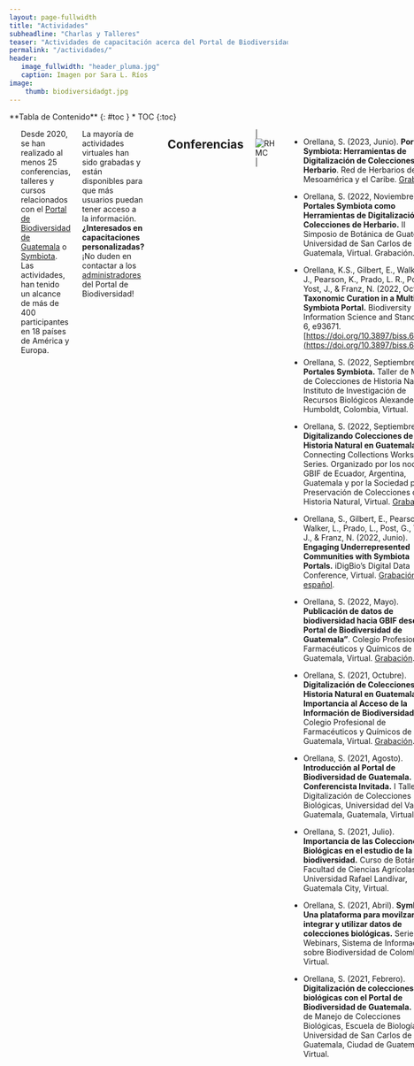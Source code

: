 ```yaml
---
layout: page-fullwidth
title: "Actividades"
subheadline: "Charlas y Talleres"
teaser: "Actividades de capacitación acerca del Portal de Biodiversidad de Guatemala."
permalink: "/actividades/"
header:
   image_fullwidth: "header_pluma.jpg"
   caption: Imagen por Sara L. Ríos
image: 
    thumb: biodiversidadgt.jpg 
---
```


<div class="row">
<div class="medium-4 medium-push-8 columns" markdown="1">
<div class="panel radius" markdown="1">
**Tabla de Contenido**
{: #toc }
*  TOC
{:toc}
</div>
</div><!-- /.medium-4.columns -->

<div class="medium-8 medium-pull-4 columns" markdown="1">

---

Desde 2020, se han realizado al menos 25 conferencias, talleres y cursos relacionados con el [Portal de Biodiversidad de Guatemala](https://biodiversidad.gt) o [Symbiota](https://symbiota.org). Las actividades, han tenido un alcance de más de 400 participantes en 18 países de América y Europa.

La mayoría de actividades virtuales han sido grabadas y están disponibles para que más usuarios puedan tener acceso a la información. **¿Interesados en capacitaciones personalizadas?** ¡No duden en contactar a los [administradores](https://biodiversidadgt.github.io/docs/contactos/) del Portal de Biodiversidad!     

---

## Conferencias

|![RHMC](https://github.com/biodiversidadgt/docs/assets/69399374/38412a98-8a34-49a7-a5f2-d1117fa3b5d9)|

- Orellana, S. (2023, Junio). **Portales Symbiota: Herramientas de Digitalización de Colecciones de Herbario**. Red de Herbarios de Mesoamérica y el Caribe. [Grabación](https://www.youtube.com/watch?v=ihvChPHdxew).

- Orellana, S. (2022, Noviembre). **Portales Symbiota como Herramientas de Digitalización de Colecciones de Herbario.** II Simposio de Botánica de Guatemala, Universidad de San Carlos de Guatemala, Virtual. Grabación.

- Orellana, K.S., Gilbert, E., Walker, L. J., Pearson, K., Prado, L. R., Post, G., Yost, J., & Franz, N. (2022, Octubre). **Taxonomic Curation in a Multi-taxa Symbiota Portal.** Biodiversity Information Science and Standards, 6, e93671. [https://doi.org/10.3897/biss.6.93671](https://doi.org/10.3897/biss.6.93671)

- Orellana, S. (2022, Septiembre). **Portales Symbiota.** Taller de Manejo de Colecciones de Historia Natural, Instituto de Investigación de Recursos Biológicos Alexander von Humboldt, Colombia, Virtual.

- Orellana, S. (2022, Septiembre). **Digitalizando Colecciones de Historia Natural en Guatemala.** Connecting Collections Workshop Series. Organizado por los nodos GBIF de Ecuador, Argentina, Guatemala y por la Sociedad para la Preservación de Colecciones de Historia Natural, Virtual. [Grabación](https://www.youtube.com/watch?v=lnlnVE7NaKo&t=1188s).

- Orellana, S., Gilbert, E., Pearson, K., Walker, L., Prado, L., Post, G., Yost, J., & Franz, N. (2022, Junio). **Engaging Underrepresented Communities with Symbiota Portals.** iDigBio’s Digital Data Conference, Virtual. [Grabación en español](https://www.youtube.com/watch?v=bkq1NrKn8w4).

- Orellana, S. (2022, Mayo). **Publicación de datos de biodiversidad hacia GBIF desde el Portal de Biodiversidad de Guatemala”**. Colegio Profesional de Farmacéuticos y Químicos de Guatemala, Virtual. [Grabación](https://www.facebook.com/watch/live/?ref=watch_permalink&v=918191852416589).

- Orellana, S. (2021, Octubre). **Digitalización de Colecciones de Historia Natural en Guatemala y la Importancia al Acceso de la Información de Biodiversidad.** Colegio Profesional de Farmacéuticos y Químicos de Guatemala, Virtual. [Grabación](https://www.facebook.com/watch/live/?ref=watch_permalink&v=918191852416589).

- Orellana, S. (2021, Agosto). **Introducción al Portal de Biodiversidad de Guatemala. Conferencista Invitada.** I Taller de Digitalización de Colecciones Biológicas, Universidad del Valle de Guatemala, Guatemala, Virtual.

- Orellana, S. (2021, Julio). **Importancia de las Colecciones Biológicas en el estudio de la biodiversidad.** Curso de Botánica, Facultad de Ciencias Agrícolas, Universidad Rafael Landívar, Guatemala City, Virtual.

- Orellana, S. (2021, Abril). **Symbiota: Una plataforma para movilzar, integrar y utilizar datos de colecciones biológicas.** Serie de Webinars, Sistema de Información sobre Biodiversidad de Colombia, Virtual.

- Orellana, S. (2021, Febrero). **Digitalización de colecciones biológicas con el Portal de Biodiversidad de Guatemala.** Curso de Manejo de Colecciones Biológicas, Escuela de Biología, Universidad de San Carlos de Guatemala, Ciudad de Guatemala, Virtual.

--- 

### Talleres

|![Recorrido](https://github.com/biodiversidadgt/docs/assets/69399374/d920dc13-bbd8-4bb7-9355-027802b5ec4b)|

- Orellana, S. (2023, Marzo). **Un Recorrido por el Portal de Biodiversidad.** Dirigido a curadores y usuarios en Guatemala, Virtual. [Grabación](https://www.youtube.com/watch?v=Jx8ILJQGyaA).

- Orellana, S. (2022, Diciembre). **El Portal de Biodiversidad de Guatemala: III Reuinón Anual para Curadores.** Arizona State University, Universidad del Valle de Guatemala, Universidad de San Carlos de Guatemala. Organizadora e instructora, Virtual.

- Orellana, S. (2022, Septiembre). **Digitalización y Movilización de Colecciones Biológicas con Symbiota.** Dirigido a curadores en Latinoamérica. Virtual. [Grabación](https://www.youtube.com/watch?time_continue=1&v=pICR8AhjiWM&embeds_euri=https%3A%2F%2Fsymbiota.org%2F&source_ve_path=Mjg2NjY&feature=emb_logo).

- Orellana, S. (2022, Agosto). **Digitalización de Datos de Biodiversidad y Recursos de Movilización en el Portal de Biodiversidad.** Dirigido a curadores, Virtual.

- Orellana, S. (2022, Marzo). **Mini Taller: Digitalización de Colecciones Biológicas en el Portal de Biodiversidad de Guatemala.** Taller dirigido a estudiantes de Biología, Virtual.

- Orellana, S. (2021, Diciembre). **El Portal de Biodiversidad de Guatemala: II Reuinón Anual para Curadores.** Arizona State University, Universidad del Valle de Guatemala, Universidad de San Carlos de Guatemala. Organizadora e instructora, Virtual.

- Orellana, S., López, Z., Sánchez-Escalante, J., Bungartz, F., Cartuche, C. (2021, Octubre). **Taller Introducción a las Digitalización de Colecciones Biológicas con Symbiota. Organizadores y conferencistas.** XXIV Congreso de la Sociedad Mesoamericana para la Biología y la Conservación. [Grabación](https://www.youtube.com/watch?v=o6qCm_y6cvA&list=PLodoeyEer2vgws0T3b2wjVrkXVM6IH3SU).

- López, Z. (2021, Agosto). **I Taller de Digitalización de Colecciones Biológicas**, Universidad del Valle de Guatemala, Guatemala, Virtual.

- Orellana, S., López, Z. (2020, Diciembre). **Taller Virtual: Digitalización de Colecciones Biológicas con el Portal de Biodiversidad de Guatemala, y I Reuinón Anual para Curadores.** Arizona State University, Universidad del Valle de Guatemala, Universidad de San Carlos de Guatemala, Centro Universitario de Zacapa. Organizadora e instructora, Virtual.

## Divulgación

- Walker, L. & K.S. Orellana. (2022, Agosto). **Sharing Guatemala’s Biodiversity through Symbiota.** iDigBio Research Spotlight: August 2022. Disponible en [https://www.idigbio.org/tags/portal](https://www.idigbio.org/tags/portal)

- Orellana, K.S. (2021, Mayo). **The Guatemala Biodiversity Portal, a national digitization effort using Symbiota.** iDigBio Research Spotlight: May 2021. Disponible en: [https://www.idigbio.org/content/research-spotlight-may-2021](https://www.idigbio.org/content/research-spotlight-may-2021)

Canal de Youtube [Portal de Biodiversidad de Guatemala](https://www.youtube.com/channel/UCnoJ8aoVCxmRwKwDFWRIxag)

|![CicloDatos](https://github.com/biodiversidadgt/docs/assets/69399374/a595a19e-527d-476f-b913-4e67f1137bf4)|

  
</div><!-- /.medium-8.columns -->
</div><!-- /.row -->
